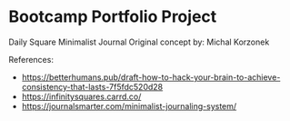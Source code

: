# Bootcamp Portfolio Project
Daily Square Minimalist Journal
Original concept by: Michal Korzonek

References:
* https://betterhumans.pub/draft-how-to-hack-your-brain-to-achieve-consistency-that-lasts-7f5fdc520d28
* https://infinitysquares.carrd.co/
* https://journalsmarter.com/minimalist-journaling-system/

